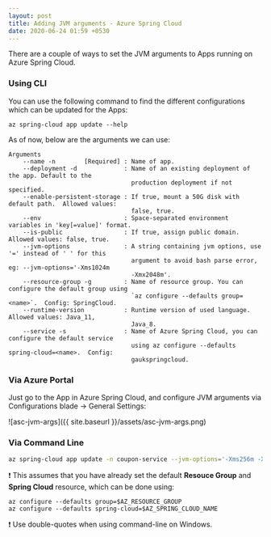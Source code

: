 ```yaml
---
layout: post
title: Adding JVM arguments - Azure Spring Cloud
date: 2020-06-24 01:59 +0530
---
```


There are a couple of ways to set the JVM arguments to Apps running on Azure Spring Cloud.

### Using CLI

You can use the following command to find the different configurations which can be updated for the Apps:

```cli
az spring-cloud app update --help
```

As of now, below are the arguments we can use:

```list
Arguments
    --name -n        [Required] : Name of app.
    --deployment -d             : Name of an existing deployment of the app. Default to the
                                  production deployment if not specified.
    --enable-persistent-storage : If true, mount a 50G disk with default path.  Allowed values:
                                  false, true.
    --env                       : Space-separated environment variables in 'key[=value]' format.
    --is-public                 : If true, assign public domain.  Allowed values: false, true.
    --jvm-options               : A string containing jvm options, use '=' instead of ' ' for this
                                  argument to avoid bash parse error, eg: --jvm-options='-Xms1024m
                                  -Xmx2048m'.
    --resource-group -g         : Name of resource group. You can configure the default group using
                                  `az configure --defaults group=<name>`.  Config: SpringCloud.
    --runtime-version           : Runtime version of used language.  Allowed values: Java_11,
                                  Java_8.
    --service -s                : Name of Azure Spring Cloud, you can configure the default service
                                  using az configure --defaults spring-cloud=<name>.  Config:
                                  gaukspringcloud.
```

### Via Azure Portal

Just go to the App in Azure Spring Cloud, and configure JVM arguments via Configurations blade -> General Settings:  

![asc-jvm-args]({{ site.baseurl }}/assets/asc-jvm-args.png)

### Via Command Line

```bash
az spring-cloud app update -n coupon-service --jvm-options='-Xms256m -Xmx512m'
```

:exclamation: This assumes that you have already set the default __Resouce Group__ and __Spring Cloud__ resource, which can be done using:

```cli
az configure --defaults group=$AZ_RESOURCE_GROUP
az configure --defaults spring-cloud=$AZ_SPRING_CLOUD_NAME
```

:exclamation: Use double-quotes when using command-line on Windows.
